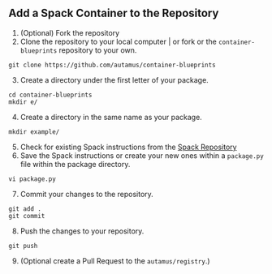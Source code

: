 ## Add a Spack Container to the Repository
1. (Optional) Fork the repository
2. Clone the repository to your local computer | or fork or the `container-blueprints` repository to your own.
```
git clone https://github.com/autamus/container-blueprints
```
3. Create a directory under the first letter of your package.
```
cd container-blueprints
mkdir e/
```
4. Create a directory in the same name as your package.
```
mkdir example/
```
5. Check for existing Spack instructions from the [Spack Repository](https://github.com/spack/spack/tree/develop/var/spack/repos/)
6. Save the Spack instructions or create your new ones within a `package.py` file within the package directory.
```
vi package.py
```
7. Commit your changes to the repository.
```
git add .
git commit
```
8. Push the changes to your repository.
```
git push
```
9. (Optional create a Pull Request to the `autamus/registry`.)
